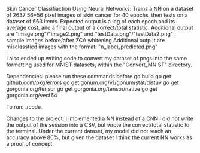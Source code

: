 Skin Cancer Classifiaction Using Neural Networks:
Trains a NN on a dataset of 2637 56*56 pixel images of skin cancer for 40 epochs, then tests on a dataset of 663 items. 
Expected output is a log of each epoch and its average cost, and a final output of a correct/total statistic.
Additional output are "image.png"/"image2.png" and "testData.png"/"testData2.png" : sample images before/after ZCA whitening
Additional output are misclassfied images with the format: "n_label_predicted.png"

I also ended up writing code to convert my dataset of pngs into the same formatting used for MNIST datasets, within the "Convert_MNIST" directory. 

Dependencies: please run these commands before go build
go get github.com/pkg/errors
go get gonum.org/v1/gonum/stat/distuv
go get gorgonia.org/tensor
go get gorgonia.org/tensor/native
go get gorgonia.org/vecf64

To run: 
./code

Changes to the project:
I implemented a NN instead of a CNN
I did not write the output of the session into a CSV, but wrote the correct/total statistic to the terminal.
Under the current dataset, my model did not reach an accuracy above 80%, but given the dataset I think the current NN works as a proof of concept.  